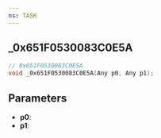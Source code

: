 ```yaml
---
ns: TASK
---
```

## _0x651F0530083C0E5A

```c
// 0x651F0530083C0E5A
void _0x651F0530083C0E5A(Any p0, Any p1);
```

## Parameters
* **p0**:
* **p1**:
